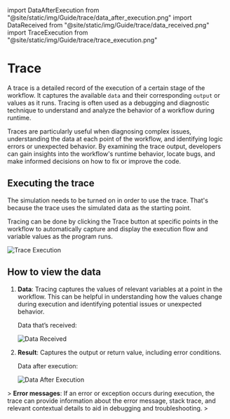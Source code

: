 import DataAfterExecution from "@site/static/img/Guide/trace/data_after_execution.png"
import DataReceived from "@site/static/img/Guide/trace/data_received.png"
import TraceExecution from "@site/static/img/Guide/trace/trace_execution.png"

# Trace

A trace is a detailed record of the execution of a certain stage of the workflow. It captures the available `data` and their corresponding `output` or values as it runs. Tracing is often used as a debugging and diagnostic technique to understand and analyze the behavior of a workflow during runtime.

Traces are particularly useful when diagnosing complex issues, understanding the data at each point of the workflow, and identifying logic errors or unexpected behavior. By examining the trace output, developers can gain insights into the workflow's runtime behavior, locate bugs, and make informed decisions on how to fix or improve the code.

## Executing the trace

The simulation needs to be turned on in order to use the trace. That's because the trace uses the simulated data as the starting point.

Tracing can be done by clicking the Trace button at specific points in the workflow to automatically capture and display the execution flow and variable values as the program runs.

<div class="myResponsiveImg">
    <img src={TraceExecution} alt="Trace Execution" class="myResponsiveImg"/>
</div>

## How to view the data

1. **Data**: Tracing captures the values of relevant variables at a point in the workflow. This can be helpful in understanding how the values change during execution and identifying potential issues or unexpected behavior.

   Data that’s received:

   <div class="myResponsiveImg">
   <img src={DataReceived} alt="Data Received" class="myResponsiveImg"/>
   </div>

2. **Result**: Captures the output or return value, including error conditions.

   Data after execution:

   <div class="myResponsiveImg">
   <img src={DataAfterExecution} alt="Data After Execution" class="myResponsiveImg"/>
   </div>

&gt; **Error messages**: If an error or exception occurs during execution, the trace can provide information about the error message, stack trace, and relevant contextual details to aid in debugging and troubleshooting.
&gt;
